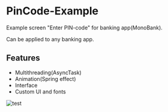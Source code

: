# PinCode-Example

Example screen "Enter PIN-code" for banking app(MonoBank).

Can be applied to any banking app.

## Features
* Multithreading(AsyncTask)
* Animation(Spring effect)
* Interface
* Custom UI and fonts


![test](https://imgur.com/rSafSr7.gif)
